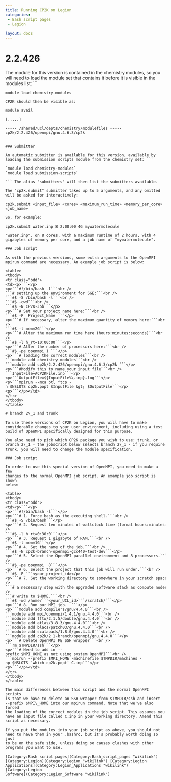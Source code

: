 ```yaml
---
title: Running CP2K on Legion
categories:
 - Bash script pages
 - Legion

layout: docs
---
```

# 2.2.426

The module for this version is contained in the chemistry modules, so
you will need to load the module set that contains it before it is
visible in the modules list: ```

`module load chemistry-modules`

``` CP2K should then be visible as: ```

`module avail`

`[.....]`

`----- /shared/ucl/depts/chemistry/modulefiles -----`  
`cp2k/2.2.426/openmpi/gnu.4.6.3/cp2k`

```

### Submitter

An automatic submitter is available for this version, available by
loading the submission scripts module from the chemistry set: ```

`module load chemistry-modules`  
`module load submission-scripts`

``` The alias "submitters" will then list the submitters available.

The "cp2k.submit" submitter takes up to 5 arguments, and any omitted
will be asked for interactively:
```

`cp2k.submit «input_file» «cores» «maximum_run_time» «memory_per_core» «job_name»`

``` So, for example: ```

`cp2k.submit water.inp 8 2:00:00 4G mywatermolecule`

``` would request a job running CP2K with the input file
"water.inp", on 8 cores, with a maximum runtime of 2 hours, with 4
gigabytes of memory per core, and a job name of "mywatermolecule".

### Job script

As with the previous versions, some extra arguments to the OpenMPI
mpirun command are necessary. An example job script is below:

<table>
<tbody>
<tr class="odd">
<td><p>```</p>
<p>```#!/bin/bash -l```<br />
```# setting up the environment for SGE:```<br />
```#$ -S /bin/bash -l```<br />
```#$ -cwd```<br />
```#$ -N CP2K-Job```</p>
<p>```# Set your project name here:```<br />
```#$ -P  Project_Name ```</p>
<p>```# If necessary, alter the maximum quantity of memory here:```<br />
```#$ -l mem=2G```</p>
<p>```# Alter the maximum run time here (hours:minutes:seconds)```<br />
```#$ -l h_rt=10:00:00```</p>
<p>```# Alter the number of processors here:```<br />
```#$ -pe openmpi 1 ```</p>
<p>```# loading the correct modules```<br />
```module add chemistry-modules```<br />
```module add cp2k/2.2.426/openmpi/gnu.4.6.3/cp2k ```</p>
<p>```#Modify this to name your input file```<br />
```InputFile=ACP2KFile.inp```</p>
<p>```OutputFile=${InputFile%\.inp}.log```</p>
<p>```mpirun --mca btl ^tcp -n $NSLOTS cp2k.popt $InputFile &gt; $OutputFile```</p>
<p>```</p></td>
</tr>
</tbody>
</table>

# branch 2\_1 and trunk

To use these versions of CP2K on Legion, you will have to make
considerable changes to your user environment, including using a test
build of OpenMPI specifically designed for this purpose.

You also need to pick which CP2K package you wish to use: trunk, or
branch 2\_1 - the jobscript below selects branch 2\_1 - if you require
trunk, you will need to change the module specification.

### Job script

In order to use this special version of OpenMPI, you need to make a few
changes to the normal OpenMPI job script. An example job script is shown
below:

<table>
<tbody>
<tr class="odd">
<td><p>```</p>
<p>```#!/bin/bash -l```</p>
<p>```# 1. Force bash as the executing shell.```<br />
```#$ -S /bin/bash```</p>
<p>```# 2. Request ten minutes of wallclock time (format hours:minutes:seconds).```<br />
```#$ -l h_rt=0:30:0```</p>
<p>```# 3. Request 1 gigabyte of RAM.```<br />
```#$ -l mem=1G```</p>
<p>```# 4. Set the name of the job.```<br />
```#$ -N cp2k-branch-openmpi-gcc440-test-dev```</p>
<p>```# 5. Select the OpenMPI parallel environment and 8 processors.```<br />
```#$ -pe openmpi  8```</p>
<p>```# 6. Select the project that this job will run under.```<br />
```#$ -P ```<your_project_id></p>
<p>```# 7. Set the working directory to somewhere in your scratch space.  This is```<br />
```# a necessary step with the upgraded software stack as compute nodes cannot```<br />
```# write to $HOME.```<br />
```#$ -wd /home/```<your_UCL_id>```/scratch/```</p>
<p>```# 8. Run our MPI job.  ```</p>
<p>```module add compilers/gnu/4.4.0```<br />
```module add mpi/openmpi/1.4.1/gnu.4.4.0```<br />
```module add fftw/2.1.5/double/gnu.4.4.0```<br />
```module add atlas/3.8.3/gnu.4.4.0```<br />
```module add blacs/patch03/gnu.4.4.0```<br />
```module add scalapack/1.8.0/gnu.4.4.0```<br />
```module add cp2k/2_1-branch/openmpi/gnu.4.4.0```</p>
<p>```# Delete OpenMPI PE SSH wrapper```<br />
```rm $TMPDIR/ssh```</p>
<p>```# Need to add in --prefix $MPI_HOME as not using system OpenMPI```<br />
```mpirun --prefix $MPI_HOME -machinefile $TMPDIR/machines -np $NSLOTS `which cp2k.popt` C.inp```</p>
<p>```</p></td>
</tr>
</tbody>
</table>

The main differences between this script and the normal OpenMPI scripts
is that we have to delete an SSH wrapper from $TMPDIR/ssh and insert
--prefix $MPI\_HOME into our mpirun command. Note that we've also forced
the loading of the correct modules in the job script. This assumes you
have an input file called C.inp in your working directory. Amend this
script as necessary.

If you put the modules into your job script as above, you should not
need to have them in your .bashrc, but it's probably worth doing so just
to be on the safe side, unless doing so causes clashes with other
programs you want to use.

[Category:Bash script pages](Category:Bash_script_pages "wikilink")
[Category:Legion](Category:Legion "wikilink") [Category:Legion
Applications](Category:Legion_Applications "wikilink") [Category:Legion
Software](Category:Legion_Software "wikilink")
